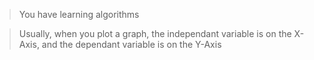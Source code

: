 > You have learning algorithms 

> Usually, when you plot a graph, the independant variable is on the X-Axis, and the dependant variable is on the Y-Axis
